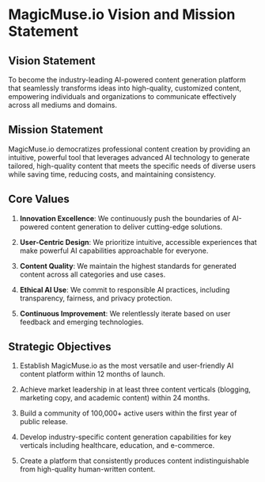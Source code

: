 # MagicMuse.io Vision and Mission Statement

## Vision Statement

To become the industry-leading AI-powered content generation platform that seamlessly transforms ideas into high-quality, customized content, empowering individuals and organizations to communicate effectively across all mediums and domains.

## Mission Statement

MagicMuse.io democratizes professional content creation by providing an intuitive, powerful tool that leverages advanced AI technology to generate tailored, high-quality content that meets the specific needs of diverse users while saving time, reducing costs, and maintaining consistency.

## Core Values

1. **Innovation Excellence**: We continuously push the boundaries of AI-powered content generation to deliver cutting-edge solutions.

2. **User-Centric Design**: We prioritize intuitive, accessible experiences that make powerful AI capabilities approachable for everyone.

3. **Content Quality**: We maintain the highest standards for generated content across all categories and use cases.

4. **Ethical AI Use**: We commit to responsible AI practices, including transparency, fairness, and privacy protection.

5. **Continuous Improvement**: We relentlessly iterate based on user feedback and emerging technologies.

## Strategic Objectives

1. Establish MagicMuse.io as the most versatile and user-friendly AI content platform within 12 months of launch.

2. Achieve market leadership in at least three content verticals (blogging, marketing copy, and academic content) within 24 months.

3. Build a community of 100,000+ active users within the first year of public release.

4. Develop industry-specific content generation capabilities for key verticals including healthcare, education, and e-commerce.

5. Create a platform that consistently produces content indistinguishable from high-quality human-written content.
